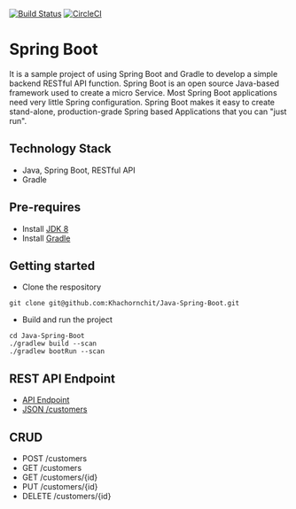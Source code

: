 [![Build Status](https://travis-ci.org/Khachornchit/Java-Spring-Boot.svg?branch=master)](https://travis-ci.org/Khachornchit/Java-Spring-Boot) [![CircleCI](https://circleci.com/gh/khachornchit/Java-Spring-Boot.svg?style=svg)](https://circleci.com/gh/khachornchit/Java-Spring-Boot)

# Spring Boot
It is a sample project of using Spring Boot and Gradle to develop a simple backend RESTful API function. Spring Boot is an open source Java-based framework used to create a micro Service. Most Spring Boot applications need very little Spring configuration. Spring Boot makes it easy to create stand-alone, production-grade Spring based Applications that you can "just run".

## Technology Stack
* Java, Spring Boot, RESTful API
* Gradle

## Pre-requires
* Install [JDK 8](https://www.oracle.com/technetwork/java/javase/downloads/jdk8-downloads-2133151.html)
* Install [Gradle](https://gradle.org/)

## Getting started
* Clone the respository
```
git clone git@github.com:Khachornchit/Java-Spring-Boot.git
```
* Build and run the project
```
cd Java-Spring-Boot
./gradlew build --scan
./gradlew bootRun --scan
```

## REST API Endpoint
* [API Endpoint](http://localhost:8080/)
* [JSON /customers](http://localhost:8080/customers)

## CRUD
* POST /customers
* GET /customers
* GET /customers/{id}
* PUT /customers/{id}
* DELETE /customers/{id}
